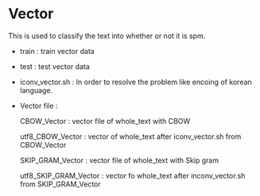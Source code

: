 # Vector 

This is used to classify the text into whether or not it is spm. 

- train : train vector data 

- test : test vector data
 
- iconv_vector.sh : In order to resolve the problem like encoing of korean language.

- Vector file : 

  CBOW_Vector : vector file of whole_text with CBOW 

  utf8_CBOW_Vector : vector of whole_text after iconv_vector.sh from CBOW_Vector

  SKIP_GRAM_Vector : vector file of whole_text with Skip gram 

  utf8_SKIP_GRAM_Vector : vector fo whole_text after inconv_vector.sh from SKIP_GRAM_Vector
